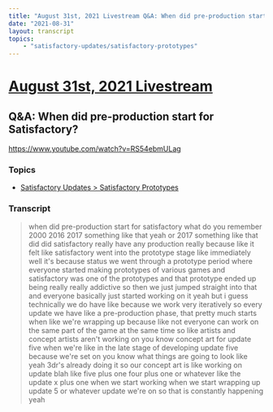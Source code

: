 ```yaml
---
title: "August 31st, 2021 Livestream Q&A: When did pre-production start for Satisfactory?"
date: "2021-08-31"
layout: transcript
topics:
    - "satisfactory-updates/satisfactory-prototypes"
---
```

# [August 31st, 2021 Livestream](../2021-08-31.md)
## Q&A: When did pre-production start for Satisfactory?
https://www.youtube.com/watch?v=RS54ebmULag

### Topics
* [Satisfactory Updates > Satisfactory Prototypes](../topics/satisfactory-updates/satisfactory-prototypes.md)

### Transcript

> when did pre-production start for satisfactory what do you remember 2000 2016 2017 something like that yeah or 2017 something like that did did satisfactory really have any production really because like it felt like satisfactory went into the prototype stage like immediately well it's because status we went through a prototype period where everyone started making prototypes of various games and satisfactory was one of the prototypes and that prototype ended up being really really addictive so then we just jumped straight into that and everyone basically just started working on it yeah but i guess technically we do have like because we work very iteratively so every update we have like a pre-production phase, that pretty much starts when like we're wrapping up because like not everyone can work on the same part of the game at the same time so like artists and concept artists aren't working on you know concept art for update five when we're like in the late stage of developing update five because we're set on you know what things are going to look like yeah 3dr's already doing it so our concept art is like working on update blah like five plus one four plus one or whatever like the update x plus one when we start working when we start wrapping up update 5 or whatever update we're on so that is constantly happening yeah
